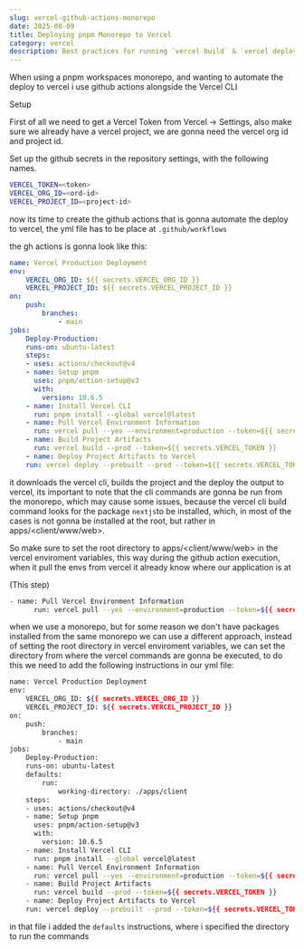 ```yaml
---
slug: vercel-github-actions-monorepo
date: 2025-08-09
title: Deploying pnpm Monorepo to Vercel
category: vercel
description: Best practices for running `vercel build` & `vercel deploy --prebuilt` from repo root.
---
```


When using a pnpm workspaces monorepo, and wanting to automate the deploy to vercel i use github actions alongside the Vercel CLI

Setup

First of all we need to get a Vercel Token from Vercel -> Settings, also make sure we already have a vercel project, we are gonna need the vercel org id and project id.

Set up the github secrets in the repository settings, with the following names.

```bash
VERCEL_TOKEN=<token>
VERCEL_ORG_ID=<ord-id>
VERCEL_PROJECT_ID=<project-id>
```

now its time to create the github actions that is gonna automate the deploy to vercel, the yml file has to be place at `.github/workflows`

the gh actions is gonna look like this:

```yaml
name: Vercel Production Deployment
env:
	VERCEL_ORG_ID: ${{ secrets.VERCEL_ORG_ID }}
	VERCEL_PROJECT_ID: ${{ secrets.VERCEL_PROJECT_ID }}
on:
	push:
		branches:
			- main
jobs:
	Deploy-Production:
	runs-on: ubuntu-latest
	steps:
	- uses: actions/checkout@v4
	- name: Setup pnpm
	  uses: pnpm/action-setup@v3
      with:
		version: 10.6.5
	- name: Install Vercel CLI
	  run: pnpm install --global vercel@latest
	- name: Pull Vercel Environment Information
	  run: vercel pull --yes --environment=production --token=${{ secrets.VERCEL_TOKEN }}
	- name: Build Project Artifacts
	  run: vercel build --prod --token=${{ secrets.VERCEL_TOKEN }}
	- name: Deploy Project Artifacts to Vercel
	run: vercel deploy --prebuilt --prod --token=${{ secrets.VERCEL_TOKEN }}
```

it downloads the vercel cli, builds the project and the deploy the output to vercel, its important to note that the cli commands are gonna be run from the monorepo, which may cause some issues, because the vercel cli build command looks for the package `nextjs`to be installed, which, in most of the cases is not gonna be installed at the root, but rather in apps/<client/www/web>.

So make sure to set the root directory to apps/<client/www/web> in the vercel enviroment variables, this way during the github action execution, when it pull the envs from vercel it already know where our application is at

(This step)

```bash
- name: Pull Vercel Environment Information
	  run: vercel pull --yes --environment=production --token=${{ secrets.VERCEL_TOKEN }}
```

when we use a monorepo, but for some reason we don't have packages installed from the same monorepo we can use a different approach, instead of setting the root directory in vercel enviroment variables, we can set the directory from where the vercel commands are gonna be executed, to do this we need to add the following instructions in our yml file:

```bash
name: Vercel Production Deployment
env:
	VERCEL_ORG_ID: ${{ secrets.VERCEL_ORG_ID }}
	VERCEL_PROJECT_ID: ${{ secrets.VERCEL_PROJECT_ID }}
on:
	push:
		branches:
			- main
jobs:
	Deploy-Production:
	runs-on: ubuntu-latest
	defaults:
		run:
			working-directory: ./apps/client
	steps:
	- uses: actions/checkout@v4
	- name: Setup pnpm
	  uses: pnpm/action-setup@v3
      with:
		version: 10.6.5
	- name: Install Vercel CLI
	  run: pnpm install --global vercel@latest
	- name: Pull Vercel Environment Information
	  run: vercel pull --yes --environment=production --token=${{ secrets.VERCEL_TOKEN }}
	- name: Build Project Artifacts
	  run: vercel build --prod --token=${{ secrets.VERCEL_TOKEN }}
	- name: Deploy Project Artifacts to Vercel
	run: vercel deploy --prebuilt --prod --token=${{ secrets.VERCEL_TOKEN }}
```

in that file i added the `defaults` instructions, where i specified the directory to run the commands
